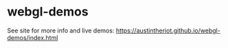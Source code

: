 # webgl-demos

See site for more info and live demos: https://austintheriot.github.io/webgl-demos/index.html